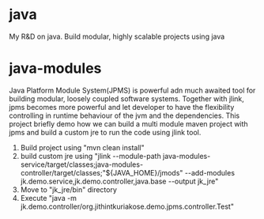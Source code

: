 # java
My R&amp;D on java.
Build modular, highly scalable projects using java

# java-modules
Java Platform Module System(JPMS) is powerful adn much awaited tool for building modular, loosely coupled software systems. Together with jlink, jpms becomes more powerful and let developer to have the flexibility controlling in runtime behaviour of the jvm and the dependencies. This project briefly demo how we can build a multi module maven project with jpms and build a custom jre to run the code using jlink tool.

1. Build project using "mvn clean install"
2. build custom jre using "jlink --module-path java-modules-service/target/classes;java-modules-controller/target/classes;"${JAVA_HOME}/jmods" --add-modules jk.demo.service,jk.demo.controller,java.base --output jk_jre"
3. Move to "jk_jre/bin" directory
4. Execute "java -m jk.demo.controller/org.jithintkuriakose.demo.jpms.controller.Test"
